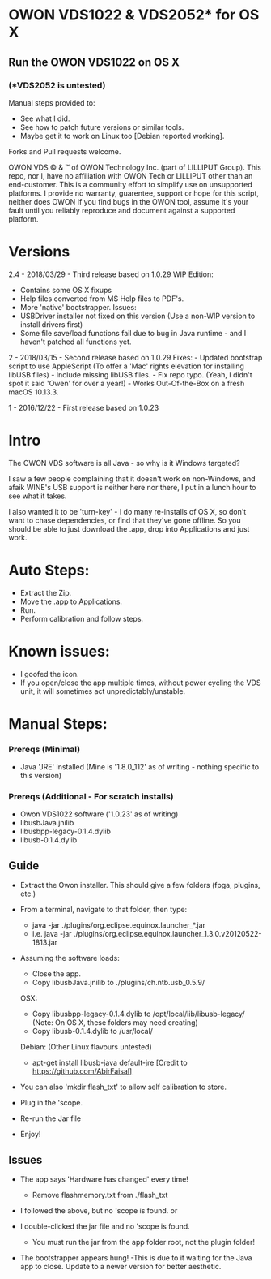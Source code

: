 # OWON VDS1022 & VDS2052* for OS X
## Run the OWON VDS1022 on OS X
### (*VDS2052 is untested)

Manual steps provided to:
- See what I did.
- See how to patch future versions or similar tools.
- Maybe get it to work on Linux too [Debian reported working].

Forks and Pull requests welcome.

OWON VDS © & ™ of OWON Technology Inc. (part of LILLIPUT Group).
This repo, nor I, have no affiliation with OWON Tech or LILLIPUT other than an end-customer.
This is a community effort to simplify use on unsupported platforms.
I provide no warranty, guarentee, support or hope for this script, neither does OWON
If you find bugs in the OWON tool, assume it's your fault until you reliably reproduce and document against a supported platform.

# Versions
2.4 - 2018/03/29 - Third release based on 1.0.29
 WIP Edition:
  - Contains some OS X fixups
  - Help files converted from MS Help files to PDF's.
  - More 'native' bootstrapper.
  Issues:
  - USBDriver installer not fixed on this version (Use a non-WIP version to install drivers first)
  - Some file save/load functions fail due to bug in Java runtime - and I haven't patched all functions yet.
  
2 - 2018/03/15 - Second release based on 1.0.29
    Fixes:
        - Updated bootstrap script to use AppleScript (To offer a 'Mac' rights elevation for installing libUSB files)
        - Include missing libUSB files.
        - Fix repo typo. (Yeah, I didn't spot it said 'Owen' for over a year!)
        - Works Out-Of-the-Box on a fresh macOS 10.13.3.

1 - 2016/12/22 - First release based on 1.0.23


# Intro
The OWON VDS software is all Java - so why is it Windows targeted?

I saw a few people complaining that it doesn't work on non-Windows, and afaik WINE's USB support is
neither here nor there, I put in a lunch hour to see what it takes.

I also wanted it to be 'turn-key' - I do many re-installs of OS X, so don't want to chase dependencies, or find that they've gone offline.
So you should be able to just download the .app, drop into Applications and just work.

# Auto Steps:

- Extract the Zip.
- Move the .app to Applications.
- Run.
- Perform calibration and follow steps.

# Known issues:
- I goofed the icon.
- If you open/close the app multiple times, without power cycling the VDS unit, it will sometimes act unpredictably/unstable.

# Manual Steps:

### Prereqs (Minimal)
- Java 'JRE' installed (Mine is '1.8.0_112' as of writing - nothing specific to this version)

### Prereqs (Additional - For scratch installs)
- Owon VDS1022 software ('1.0.23' as of writing)
- libusbJava.jnilib
- libusbpp-legacy-0.1.4.dylib
- libusb-0.1.4.dylib

## Guide
- Extract the Owon installer. This should give a few folders (fpga, plugins, etc.)
- From a terminal, navigate to that folder, then type:
  - java -jar ./plugins/org.eclipse.equinox.launcher_*.jar
  - i.e. java -jar ./plugins/org.eclipse.equinox.launcher_1.3.0.v20120522-1813.jar
    
- Assuming the software loads:
  - Close the app.
  - Copy libusbJava.jnilib to ./plugins/ch.ntb.usb_0.5.9/
  
  OSX:
  - Copy libusbpp-legacy-0.1.4.dylib to /opt/local/lib/libusb-legacy/ (Note: On OS X, these folders may need creating)
  - Copy libusb-0.1.4.dylib to /usr/local/
  
  Debian: (Other Linux flavours untested)
  - apt-get install libusb-java default-jre    [Credit to https://github.com/AbirFaisal]
  
- You can also 'mkdir flash_txt' to allow self calibration to store.

- Plug in the 'scope.
- Re-run the Jar file
- Enjoy!

## Issues
- The app says 'Hardware has changed' every time!
    - Remove flashmemory.txt from ./flash_txt
    
- I followed the above, but no 'scope is found.
or
- I double-clicked the jar file and no 'scope is found.
  - You must run the jar from the app folder root, not the plugin folder!
  
- The bootstrapper appears hung!
    -This is due to it waiting for the Java app to close. Update to a newer version for better aesthetic.

